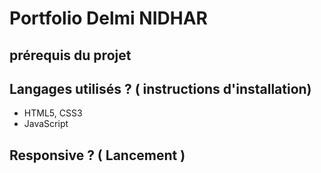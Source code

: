# Portfolio Delmi NIDHAR




## prérequis du projet


## Langages utilisés ? ( instructions d'installation)

+ HTML5, CSS3
+ JavaScript




## Responsive ? ( Lancement )


